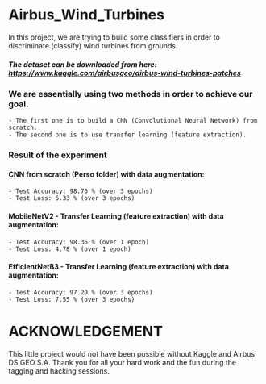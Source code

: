 # Airbus_Wind_Turbines

In this project, we are trying to build some classifiers in order to discriminate (classify) wind turbines from grounds.
##### The dataset can be downloaded from here: https://www.kaggle.com/airbusgeo/airbus-wind-turbines-patches

### We are essentially using two methods in order to achieve our goal.
    - The first one is to build a CNN (Convolutional Neural Network) from scratch.
    - The second one is to use transfer learning (feature extraction).
    
### Result of the experiment

#### CNN from scratch (Perso folder) with data augmentation:
    - Test Accuracy: 98.76 % (over 3 epochs)
    - Test Loss: 5.33 % (over 3 epochs)
#### MobileNetV2 - Transfer Learning (feature extraction) with data augmentation:
    - Test Accuracy: 98.36 % (over 1 epoch)
    - Test Loss: 4.78 % (over 1 epoch)
#### EfficientNetB3 - Transfer Learning (feature extraction) with data augmentation:
    - Test Accuracy: 97.20 % (over 3 epochs)
    - Test Loss: 7.55 % (over 3 epochs)

# ACKNOWLEDGEMENT
This little project would not have been possible without Kaggle and Airbus DS GEO S.A. Thank you for all your hard work and the fun during the tagging and hacking sessions.
